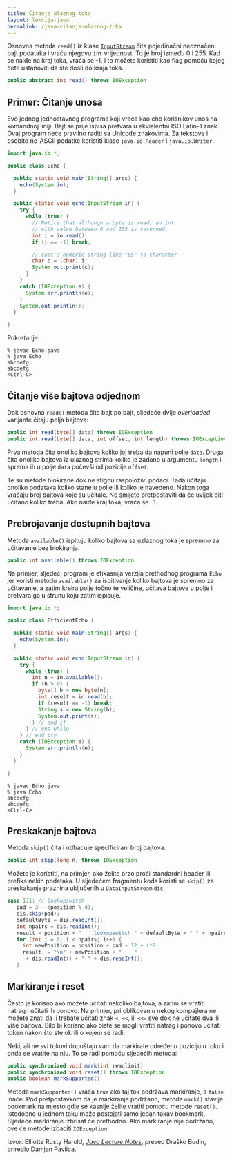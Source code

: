 ```yaml
---
title: Čitanje ulaznog toka
layout: lekcija-java
permalink: /java-citanje-ulaznog-toka
---
```


Osnovna metoda `read()` iz klase [`InputStream`](https://docs.oracle.com/javase/7/docs/api/java/io/InputStream.html) čita pojedinačni neoznačeni bajt podataka i vraća njegovu `int` vrijednost. To je broj između 0 i 255. Kad se naiđe na kraj toka, vraća se -1, i to možete koristiti kao flag pomoću kojeg ćete ustanoviti da ste došli do kraja toka.

```java
public abstract int read() throws IOException
```

## Primer: Čitanje unosa

Evo jednog jednostavnog programa koji vraća kao eho korisnikov unos na komandnoj liniji. Bajt se prije ispisa pretvara u ekvialentni ISO Latin-1 znak. Ovaj program neće pravilno raditi sa Unicode znakovima. Za tekstove i osobito ne-ASCII podatke koristiti klase `java.io.Reader` i `java.io.Writer`.

```java
import java.io.*;

public class Echo {

  public static void main(String[] args) {
    echo(System.in);
  }

  public static void echo(InputStream in) {
    try {
      while (true) {
        // Notice that although a byte is read, an int
        // with value between 0 and 255 is returned.
        int i = in.read();
        if (i == -1) break;

        // cast a numeric string like "65" to character
        char c = (char) i;
        System.out.print(c);    
      }
    }
    catch (IOException e) {
      System.err.println(e);
    }
    System.out.println();  
  }

}
```

Pokretanje:

```
% javac Echo.java
% java Echo
abcdefg
abcdefg
<Ctrl-C>
```

## Čitanje više bajtova odjednom

Dok osnovna `read()` metoda čita bajt po bajt, sljedeće dvije *overloaded* varijante čitaju polja bajtova:

```java
public int read(byte[] data) throws IOException
public int read(byte[] data, int offset, int length) throws IOException
```

Prva metoda čita onoliko bajtova koliko joj treba da napuni polje `data`. Druga čita onoliko bajtova iz ulaznog strima koliko je zadano u argumentu `length` i sprema ih u polje `data` počevši od pozicije `offset`.

Te su metode blokirane dok ne stignu raspoloživi podaci. Tada učitaju onoliko podataka koliko stane u polje ili koliko je navedeno. Nakon toga vraćaju broj bajtova koje su učitale. Ne smijete pretpostaviti da će uvijek biti učitano koliko treba. Ako naiđe kraj toka, vraća se -1.

## Prebrojavanje dostupnih bajtova

Metoda `available()` ispituju koliko bajtova sa uzlaznog toka je spremno za učitavanje bez blokiranja.

```java
public int available() throws IOException
```

Na primjer, sljedeći program je efikasnija verzija prethodnog programa `Echo` jer koristi metodu `available()` za ispitivanje koliko bajtova je spremno za učitavanje, a zatim kreira polje točno te veličine, učitava bajtove u polje i pretvara ga u strunu koju zatim ispisuje.

```java
import java.io.*;

public class EfficientEcho {

  public static void main(String[] args) {
    echo(System.in);
  }

  public static void echo(InputStream in) {
    try {
      while (true) {
        int n = in.available();
        if (n > 0) {
          byte[] b = new byte[n];
          int result = in.read(b);
          if (result == -1) break;
          String s = new String(b);
          System.out.print(s);
        } // end if   
      } // end while
    } // end try
    catch (IOException e) {
      System.err.println(e);
    }
  }

}
```

```
% javac Echo.java
% java Echo
abcdefg
abcdefg
<Ctrl-C>
```

## Preskakanje bajtova

Metoda `skip()` čita i odbacuje specificirani broj bajtova.

```java
public int skip(long n) throws IOException
```

Možete je koristiti, na primjer, ako želite brzo proći standardni header ili prefiks nekih podataka. U sljedećem fragmentu koda koristi se `skip()` za preskakanje praznina uključenih u `DataInputStream` `dis`.

```java
case 171: // lookupswitch
   pad = 3 - (position % 4);
   dis.skip(pad);
   defaultByte = dis.readInt();
   int npairs = dis.readInt();
   result = position + "    lookupswitch " + defaultByte + " " + npairs;
   for (int i = 0; i < npairs; i++) {
     int newPosition = position + pad + 12 + i*8;
     result += "\n" + newPosition + "    "
      + dis.readInt() + " " + dis.readInt();
   }
```

## Markiranje i reset

Često je korisno ako možete učitati nekoliko bajtova, a zatim se vratiti natrag i učitati ih ponovo. Na primjer, pri oblikovanju nekog kompajlera ne možete znati da li trebate učitati znak `<`, `<<`, ili `<<=` sve dok ne učitate dva ili više bajtova. Bilo bi korisno ako biste se mogli vratiti natrag i ponovo učitati token nakon što ste okrili o kojem se radi.

Neki, ali ne svi tokovi dopuštaju vam da markirate određenu poziciju u toku i onda se vratite na nju. To se radi pomoću sljedećih metoda:

```java
public synchronized void mark(int readlimit)
public synchronized void reset() throws IOException
public boolean markSupported()
```

Metoda `markSupported()` vraća `true` ako taj tok podržava markiranje, a `false` inače. Pod pretpostavkom da je markiranje podržano, metoda `mark()` stavlja bookmark na mjesto gdje se kasnije želite vratiti pomoću metode `reset()`. Istodobno u jednom toku može postojati samo jedan takav bookmark. Sljedeće markiranje izbrisat će prethodno. Ako markiranje nije podržano, ove će metode izbaciti `IOException`.


Izvor: Elliotte Rusty Harold, *[Java Lecture Notes](//www.cafeaulait.org/course/index.html)*, preveo Draško Budin, priredio Damjan Pavlica.
